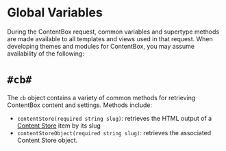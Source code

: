 # Global Variables

During the ContentBox request, common variables and supertype methods are made available to all templates and views used in that request.  When developing themes and modules for ContentBox, you may assume availability of the following:

`#cb#`
===

The `cb` object contains a variety of common methods for retrieving ContentBox content and settings.  Methods include:

- `contentStore(required string slug)`: retrieves the HTML output of a [Content Store](/content/using/managers/contentstore/index.html) item by its slug
- `contentStoreObject(required string slug)`: retrieves the associated Content Store object.